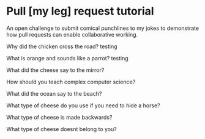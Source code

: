 # Pull [my leg] request tutorial
An open challenge to submit comical punchlines to my jokes to demonstrate how pull requests can enable collaborative working. 

Why did the chicken cross the road? testing

What is orange and sounds like a parrot? testing

What did the cheese say to the mirror? 

How should you teach complex computer science? 

What did the ocean say to the beach?

What type of cheese do you use if you need to hide a horse?

What type of cheese is made backwards?

What type of cheese doesnt belong to you?
